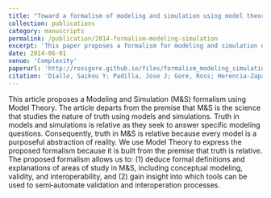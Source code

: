 ```yaml
---
title: "Toward a formalism of modeling and simulation using model theory"
collection: publications
category: manuscripts
permalink: /publication/2014-formalism-modeling-simulation
excerpt: 'This paper proposes a formalism for modeling and simulation using model theory, aiming to provide a more rigorous mathematical foundation for the field.'
date: 2014-06-01
venue: 'Complexity'
paperurl: 'http://rossgore.github.io/files/formalism_modeling_simulation.pdf'
citation: 'Diallo, Saikou Y; Padilla, Jose J; Gore, Ross; Herencia‐Zapana, Heber; Tolk, Andreas. (2014). "Toward a formalism of modeling and simulation using model theory". <i>Complexity</i>. 19(3), 56-63.'
---
```

This article proposes a Modeling and Simulation (M&S) formalism using Model Theory. The article departs from the premise that M&S is the science that studies the nature of truth using models and simulations. Truth in models and simulations is relative as they seek to answer specific modeling questions. Consequently, truth in M&S is relative because every model is a purposeful abstraction of reality. We use Model Theory to express the proposed formalism because it is built from the premise that truth is relative. The proposed formalism allows us to: (1) deduce formal definitions and explanations of areas of study in M&S, including conceptual modeling, validity, and interoperability, and (2) gain insight into which tools can be used to semi‐automate validation and interoperation processes.